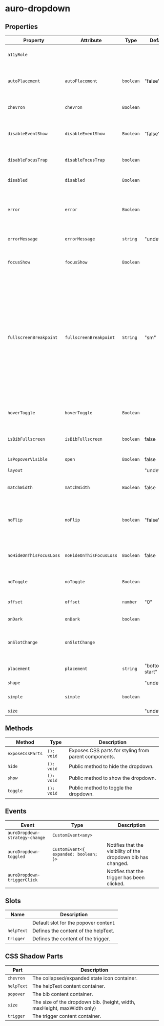 # auro-dropdown

## Properties

| Property                | Attribute               | Type        | Default        | Description                                      |
|-------------------------|-------------------------|-------------|----------------|--------------------------------------------------|
| `a11yRole`              |                         |             |                | The value for the role attribute of the trigger element. |
| `autoPlacement`         | `autoPlacement`         | `boolean`   | "false"        | If declared, bib's position will be automatically calculated where to appear. |
| `chevron`               | `chevron`               | ` Boolean ` |                | If declared, the dropdown displays a chevron on the right. |
| `disableEventShow`      | `disableEventShow`      | ` Boolean ` | "false"        | If declared, the dropdown will only show by calling the API .show() public method. |
| `disableFocusTrap`      | `disableFocusTrap`      | `boolean`   |                | If declared, the focus trap inside of bib will be turned off. |
| `disabled`              | `disabled`              | ` Boolean ` |                | If declared, the dropdown is not interactive.    |
| `error`                 | `error`                 | ` Boolean ` |                | If declared in combination with not using the `simple` property or `helpText` slot content, will apply red color to both. |
| `errorMessage`          | `errorMessage`          | `string`    | "undefined"    | Contains the help text message for the current validity error. |
| `focusShow`             | `focusShow`             | ` Boolean ` |                | If declared, the bib will display when focus is applied to the trigger. |
| `fullscreenBreakpoint`  | `fullscreenBreakpoint`  | ` String `  | "sm"           | Defines the screen size breakpoint (`xs`, `sm`, `md`, `lg`, `xl`, `disabled`)<br />at which the dropdown switches to fullscreen mode on mobile. `disabled` indicates a dropdown should _never_ enter fullscreen.<br /><br />When expanded, the dropdown will automatically display in fullscreen mode<br />if the screen size is equal to or smaller than the selected breakpoint. |
| `hoverToggle`           | `hoverToggle`           | ` Boolean ` |                | If declared, the trigger will toggle the dropdown on mouseover/mouseout. |
| `isBibFullscreen`       | `isBibFullscreen`       | `boolean`   | false          | If true, the dropdown bib is taking the fullscreen when it's open. |
| `isPopoverVisible`      | `open`                  | ` Boolean ` | false          | If true, the dropdown bib is displayed.          |
| `layout`                |                         |             | "undefined"    |                                                  |
| `matchWidth`            | `matchWidth`            | ` Boolean ` | false          | If declared, the popover and trigger will be set to the same width. |
| `noFlip`                | `noFlip`                | `boolean`   | "false"        | If declared, the bib will NOT flip to an alternate position<br />when there isn't enough space in the specified `placement`. |
| `noHideOnThisFocusLoss` | `noHideOnThisFocusLoss` | ` Boolean ` | false          | If declared, the dropdown will not hide when moving focus outside the element. |
| `noToggle`              | `noToggle`              | ` Boolean ` |                | If declared, the trigger will only show the dropdown bib. |
| `offset`                | `offset`                | `number`    | "0"            | Gap between the trigger element and bib.         |
| `onDark`                | `onDark`                | `boolean`   |                | If declared, onDark styles will be applied.      |
| `onSlotChange`          | `onSlotChange`          |             |                | If declared, and a function is set, that function will execute when the slot content is updated. |
| `placement`             | `placement`             | `string`    | "bottom-start" | Position where the bib should appear relative to the trigger. |
| `shape`                 |                         |             | "undefined"    |                                                  |
| `simple`                | `simple`                | `boolean`   |                | If declared, applies a border around the trigger slot. |
| `size`                  |                         |             | "undefined"    |                                                  |

## Methods

| Method           | Type       | Description                                      |
|------------------|------------|--------------------------------------------------|
| `exposeCssParts` | `(): void` | Exposes CSS parts for styling from parent components. |
| `hide`           | `(): void` | Public method to hide the dropdown.              |
| `show`           | `(): void` | Public method to show the dropdown.              |
| `toggle`         | `(): void` | Public method to toggle the dropdown.            |

## Events

| Event                          | Type                                  | Description                                      |
|--------------------------------|---------------------------------------|--------------------------------------------------|
| `auroDropdown-strategy-change` | `CustomEvent<any>`                    |                                                  |
| `auroDropdown-toggled`         | `CustomEvent<{ expanded: boolean; }>` | Notifies that the visibility of the dropdown bib has changed. |
| `auroDropdown-triggerClick`    |                                       | Notifies that the trigger has been clicked.      |

## Slots

| Name       | Description                           |
|------------|---------------------------------------|
|            | Default slot for the popover content. |
| `helpText` | Defines the content of the helpText.  |
| `trigger`  | Defines the content of the trigger.   |

## CSS Shadow Parts

| Part       | Description                                      |
|------------|--------------------------------------------------|
| `chevron`  | The collapsed/expanded state icon container.     |
| `helpText` | The helpText content container.                  |
| `popover`  | The bib content container.                       |
| `size`     | The size of the dropdown bib. (height, width, maxHeight, maxWidth only) |
| `trigger`  | The trigger content container.                   |
